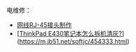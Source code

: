 



电维修：

- [网线RJ-45接头制作](https://tieba.baidu.com/p/2126498185?red_tag=3255758856)
- [[ThinkPad E430笔记本怎么拆机清灰?](https://m.jb51.net/softjc/454333.html)](https://m.jb51.net/softjc/454333.html)

